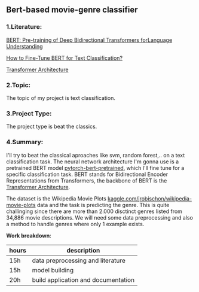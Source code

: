 ## **Bert-based movie-genre classifier**

### **1.Literature**:

[BERT: Pre-training of Deep Bidirectional Transformers forLanguage Understanding](https://arxiv.org/pdf/1810.04805.pdf%E3%80%91)

[How to Fine-Tune BERT for Text Classification?](https://arxiv.org/pdf/1905.05583.pdf)

[Transformer Architecture](https://arxiv.org/pdf/1706.03762.pdf)

### **2.Topic**: 
The topic of my project is text classification.


### **3.Project Type**:
The project type is beat the classics.


### **4.Summary**:
I'll try to beat the classical aproaches like svm, random forest,.. on a text classification task. The neural network architecture I'm gonna use is a pretrained BERT model [pytorch-bert-pretrained](https://pypi.org/project/pytorch-pretrained-bert/), which I'll fine tune for a specific classification task. 
BERT stands for Bidirectional Encoder Representations from Transformers, the backbone of BERT is the [Transformer Architecture](https://arxiv.org/pdf/1706.03762.pdf).

The dataset is the Wikipedia Movie Plots [kaggle.com/jrobischon/wikipedia-movie-plots](https://www.kaggle.com/jrobischon/wikipedia-movie-plots) data and the task is predicting the genre. This is quite challinging since there are more than 2.000 disctinct genres listed from 34,886 movie descriptions. We will need some data preprocessing and also a method to handle genres where only 1 example exists.


**Work breakdown**:

| hours | description |
| --- | ----------- |
| 15h | data preprocessing and literature |
| 15h | model building |
| 20h | build application and documentation |